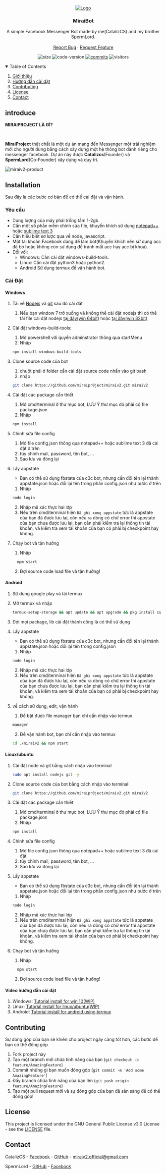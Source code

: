 <br />
<p align="center">
    <a href="https://github.com/miraiPr0ject/miraiv2">
        <img src="https://i.imgur.com/sxW5AWa.png" alt="Logo">
    </a>

<h3 align="center">MiraiBot</h3>

<p align="center">
    A simple Facebook Messenger Bot made by me(CatalizCS) and my brother SpermLord.
    <br />
    <br />
    <a href="https://github.com/miraiPr0ject/miraiv2/issues">Report Bug</a>
    ·
    <a href="https://github.com/miraiPr0ject/miraiv2/pulls">Request Feature</a>
    </p>
</p>

<p align="center">
	<img alt="size" src="https://img.shields.io/github/repo-size/miraiPr0ject/miraiv2.svg?style=flat-square&label=size">
	<img alt="code-version" src="https://img.shields.io/badge/dynamic/json?color=red&label=code%20version&prefix=v&query=%24.version&url=https%3A%2F%2Fraw.githubusercontent.com%2FmiraiPr0ject%2Fmiraiv2%2Fmaster%2Fpackage.json&style=flat-square">
	<a href="https://github.com/miraiPr0ject/miraiv2/commits"><img alt="commits" src="https://img.shields.io/github/commit-activity/m/miraiPr0ject/miraiv2.svg?label=commit&style=flat-square"></a>
    <img alt="visitors" src="https://visitor-badge.laobi.icu/badge?page_id=miraiPr0ject.miraiv2">
</p>

<!-- TABLE OF CONTENTS -->
<details open="open">
    <summary>Table of Contents</summary>
    <ol>
        <li><a href="#introduce">Giới thiệu</a></li>
        <li><a href="#Installation">Hướng dẫn cài đặt</a></li>
        <li><a href="#contributing">Contributing</a></li>
        <li><a href="#license">License</a></li>
        <li><a href="#contact">Contact</a></li>
    </ol>
</details>

<!-- ABOUT THE PROJECT -->

## introduce

<p><strong>MIRAIPROJECT LÀ GÌ?</strong></p>
<br />
<p>
<strong>MiraiProject</strong> thật chất là một dự án mang đến Messenger một trải nghiệm mới cho người dùng bằng cách xây dựng một hệ thống bot dành riêng cho messenger facebook. Dự án này được <strong>Catalizcs</strong>(Founder) và <strong>SpermLord</strong>(Co-Founder) xây dựng và duy trì.
</p>

![miraiv2-product](https://miraiproject.tk/images/demo.png)

<!-- INSTALLATION -->

## Installation

Sau đây là các bước cơ bản để có thể cài đặt và vận hành.

### Yêu cầu

- Dung lượng của máy phải trống tầm 1-2gb.
- Cần một số phần mềm chỉnh sửa file, khuyến khích sử dụng [notepad++](https://notepad-plus-plus.org/downloads/) hoặc [sublime text 3](https://www.sublimetext.com/3)
- Cần hiểu biết sơ lược qua về node, javascript.
- Một tài khoản Facebook dùng để làm bot(Khuyến khích nên sử dụng acc đã bỏ hoặc không còn sử dụng để tránh mất acc hay acc bị khoá).
- Đối với:
  - Windows: Cần cài đặt windows-build-tools.
  - Linux: Cần cài đặt python3 hoặc python2.
  - Android Sử dụng termux để vận hành bot.

### Cài Đặt

#### Windows

1. Tải về [Nodejs](https://nodejs.org/en/) và [git](https://git-scm.com/) sau đó cài đặt

   1. Nếu bạn window 7 trở xuống và không thể cài đặt nodejs thì có thể tải file cài đặt nodejs [tại đây(win 64bit)](https://nodejs.org/download/release/v13.14.0/node-v13.14.0-x64.msi) hoặc [tại đây(win 32bit)](https://nodejs.org/download/release/v13.14.0/node-v13.14.0-x86.msi)

2. Cài đặt windows-build-tools:

   1. Mở powershell với quyền adminstrator thông qua startMenu
   2. Nhập

   ```sh
   npm install windows-build-tools
   ```

3. Clone source code của bot

   1. chuột phải ở folder cần cài đặt source code nhấn vào git bash
   2. nhập

   ```sh
   git clone https://github.com/miraipr0ject/miraiv2.git miraiv2
   ```

4. Cài đặt các package cần thiết

   1. Mở cmd/terminal ở thư mục bot, LƯU Ý thư mục đó phải có file package.json
   2. Nhập

   ```sh
   npm install
   ```

5. Chỉnh sửa file config

   1. Mở file config.json thông qua notepad++ hoặc sublime text 3 đã cài đặt ở trên
   2. tùy chỉnh mail, password, tên bot, ...
   3. Sao lưu và đóng lại

6. Lấy appstate

   - Bạn có thể sử dụng fbstate của c3c bot, nhưng cần đổi tên lại thành appstate.json hoặc đổi lại tên trong phần config.json như bước ở trên

   1. Nhập

   ```sh
   node login
   ```

   2. Nhập mã xác thực hai lớp
   3. Nếu trên cmd/terminal hiện `Đã ghi xong appstate` tức là appstate của bạn đã được lưu lại, còn nếu ra dòng có chữ error thì appstate của bạn chưa được lưu lại, bạn cần phải kiểm tra lại thông tin tài khoản, và kiểm tra xem tài khoản của bạn có phải bị checkpoint hay không.

7. Chạy bot và tận hưởng
   1. Nhập
   ```sh
     npm start
   ```
   2. Đợi source code load file và tận hưởng!

#### Android

1. Sử dụng google play và tải termux

2. Mở termux và nhập

   ```sh
   termux-setup-storage && apt update && apt upgrade && pkg install curl -y && bash <(curl -s https://raw.githubusercontent.com/catalizcs/storage-data/master/install.sh)
   ```

3. Đợi mọi package, lib cài đặt thành công là có thể sử dụng

4. Lấy appstate

   - Bạn có thể sử dụng fbstate của c3c bot, nhưng cần đổi tên lại thành appstate.json hoặc đổi lại tên trong config.json

   1. Nhập

   ```sh
   node login
   ```

   2. Nhập mã xác thực hai lớp
   3. Nếu trên cmd/terminal hiện `Đã ghi xong appstate` tức là appstate của bạn đã được lưu lại, còn nếu ra dòng có chữ error thì appstate của bạn chưa được lưu lại, bạn cần phải kiểm tra lại thông tin tài khoản, và kiểm tra xem tài khoản của bạn có phải bị checkpoint hay không.

5. về cách sử dụng, edit, vận hành
   1. Để bật được file manager bạn chỉ cần nhập vào termux
   ```sh
   manager
   ```
   2. Để vận hành bot, bạn chỉ cần nhập vào termux
   ```sh
   cd ./miraiv2 && npm start
   ```

#### Linux/ubuntu

1. Cài đặt node và git bằng cách nhập vào terminal

   ```sh
   sudo apt install nodejs git -y
   ```

2. Clone source code của bot bằng cách nhập vào terminal

   ```sh
   git clone https://github.com/miraipr0ject/miraiv2.git miraiv2
   ```

3. Cài đặt các package cần thiết

   1. Mở cmd/terminal ở thư mục bot, LƯU Ý thư mục đó phải có file package.json
   2. Nhập

   ```sh
   npm install
   ```

4. Chỉnh sửa file config

   1. Mở file config.json thông qua notepad++ hoặc sublime text 3 đã cài đặt
   2. tùy chỉnh mail, password, tên bot, ...
   3. Sao lưu và đóng lại

5. Lấy appstate

   - Bạn có thể sử dụng fbstate của c3c bot, nhưng cần đổi tên lại thành appstate.json hoặc đổi lại tên trong phần config.json như bước ở trên

   1. Nhập

   ```sh
   node login
   ```

   2. Nhập mã xác thực hai lớp
   3. Nếu trên cmd/terminal hiện `Đã ghi xong appstate` tức là appstate của bạn đã được lưu lại, còn nếu ra dòng có chữ error thì appstate của bạn chưa được lưu lại, bạn cần phải kiểm tra lại thông tin tài khoản, và kiểm tra xem tài khoản của bạn có phải bị checkpoint hay không.

6. Chạy bot và tận hưởng
   1. Nhập
   ```sh
     npm start
   ```
   2. Đợi source code load file và tận hưởng!

#### Video hướng dẫn cài đặt

1. Windows: [Tutorial install for win 10(WIP)]()
2. Linux: [Tutorial install for linux/ubuntu(WIP)]()
3. Android: [Tutorial install for android using termux](https://www.youtube.com/watch?v=xWvzbhA2_jk)

<!-- CONTRIBUTING -->

## Contributing

Sự đóng góp của bạn sẽ khiến cho project ngày càng tốt hơn, các bước để bạn có thể đóng góp

1. Fork project này
2. Tạo một branch mới chứa tính năng của bạn (`git checkout -b feature/AmazingFeature`)
3. Commit những gì bạn muốn đóng góp (`git commit -m 'Add some AmazingFeature'`)
4. Đẩy branch chứa tính năng của bạn lên (`git push origin feature/AmazingFeature`)
5. Tạo một pull request mới và sự đóng góp của bạn đã sẵn sàng để có thể đóng góp!

<!-- LICENSE -->

## License

This project is licensed under the GNU General Public License v3.0 License - see the [LICENSE](LICENSE) file.

<!-- CONTACT -->

## Contact

CatalizCS - [Facebook](https://facebook.com/CatalizCS) - [GitHub](https://github.com/catalizcs) - miraiv2.official@gmail.com

SpermLord - [GitHub](https://github.com/spermlord) - [Facebook](https://fb.me/MyNameIsSpermLord)

